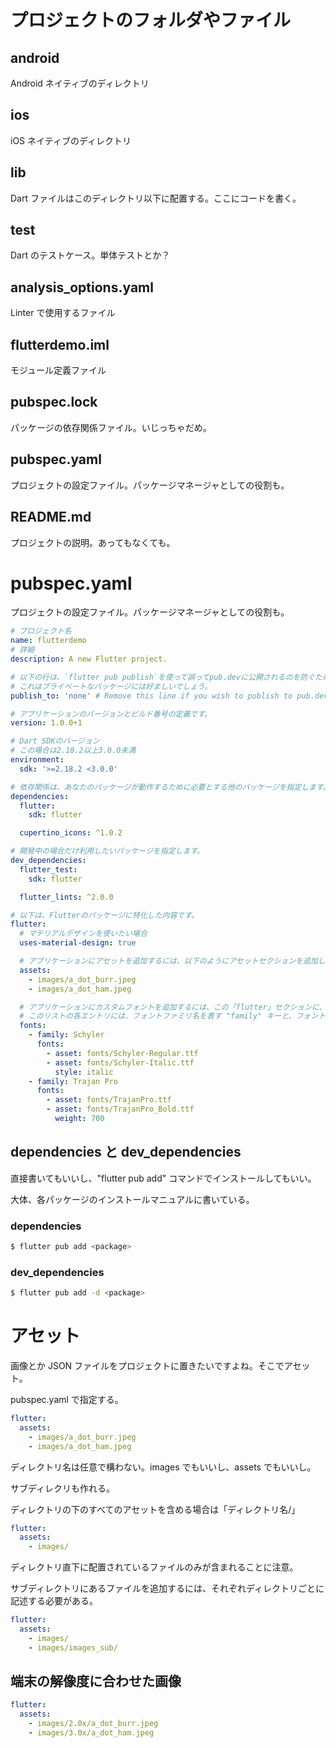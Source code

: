 # プロジェクトのフォルダやファイル

## android

Android ネイティブのディレクトリ

## ios

iOS ネイティブのディレクトリ

## lib

Dart ファイルはこのディレクトリ以下に配置する。ここにコードを書く。

## test

Dart のテストケース。単体テストとか？

## analysis_options.yaml

Linter で使用するファイル

## flutterdemo.iml

モジュール定義ファイル

## pubspec.lock

パッケージの依存関係ファイル。いじっちゃだめ。

## pubspec.yaml

プロジェクトの設定ファイル。パッケージマネージャとしての役割も。

## README.md

プロジェクトの説明。あってもなくても。

# pubspec.yaml

プロジェクトの設定ファイル。パッケージマネージャとしての役割も。

```yaml
# プロジェクト名
name: flutterdemo
# 詳細
description: A new Flutter project.

# 以下の行は、`flutter pub publish`を使って誤ってpub.devに公開されるのを防ぐためのものです。
# これはプライベートなパッケージには好ましいでしょう。
publish_to: 'none' # Remove this line if you wish to publish to pub.dev

# アプリケーションのバージョンとビルド番号の定義です。
version: 1.0.0+1

# Dart SDKのバージョン
# この場合は2.18.2以上3.0.0未満
environment:
  sdk: '>=2.18.2 <3.0.0'

# 依存関係は、あなたのパッケージが動作するために必要とする他のパッケージを指定します。
dependencies:
  flutter:
    sdk: flutter

  cupertino_icons: ^1.0.2

# 開発中の場合だけ利用したいパッケージを指定します。
dev_dependencies:
  flutter_test:
    sdk: flutter

  flutter_lints: ^2.0.0

# 以下は、Flutterのパッケージに特化した内容です。
flutter:
  # マテリアルデザインを使いたい場合
  uses-material-design: true

  # アプリケーションにアセットを追加するには、以下のようにアセットセクションを追加します。
  assets:
    - images/a_dot_burr.jpeg
    - images/a_dot_ham.jpeg

  # アプリケーションにカスタムフォントを追加するには、この「flutter」セクションに、フォントセクションを追加します。
  # このリストの各エントリには、フォントファミリ名を表す "family" キーと、フォントのアセットおよびその他の記述子を表す "fonts" キーが必要です。
  fonts:
    - family: Schyler
      fonts:
        - asset: fonts/Schyler-Regular.ttf
        - asset: fonts/Schyler-Italic.ttf
          style: italic
    - family: Trajan Pro
      fonts:
        - asset: fonts/TrajanPro.ttf
        - asset: fonts/TrajanPro_Bold.ttf
          weight: 700
```

## dependencies と dev_dependencies

直接書いてもいいし、"flutter pub add" コマンドでインストールしてもいい。

大体、各パッケージのインストールマニュアルに書いている。

### dependencies

```zsh
$ flutter pub add <package>
```

### dev_dependencies

```zsh
$ flutter pub add -d <package>
```

# アセット

画像とか JSON ファイルをプロジェクトに置きたいですよね。そこでアセット。

pubspec.yaml で指定する。

```yaml
flutter:
  assets:
    - images/a_dot_burr.jpeg
    - images/a_dot_ham.jpeg
```

ディレクトリ名は任意で構わない。images でもいいし、assets でもいいし。

サブディレクリも作れる。

ディレクトリの下のすべてのアセットを含める場合は「ディレクトリ名/」

```yaml
flutter:
  assets:
    - images/
```

ディレクトリ直下に配置されているファイルのみが含まれることに注意。

サブディレクトリにあるファイルを追加するには、それぞれディレクトリごとに記述する必要がある。

```yaml
flutter:
  assets:
    - images/
    - images/images_sub/
```

## 端末の解像度に合わせた画像

```yaml
flutter:
  assets:
    - images/2.0x/a_dot_burr.jpeg
    - images/3.0x/a_dot_ham.jpeg
```
